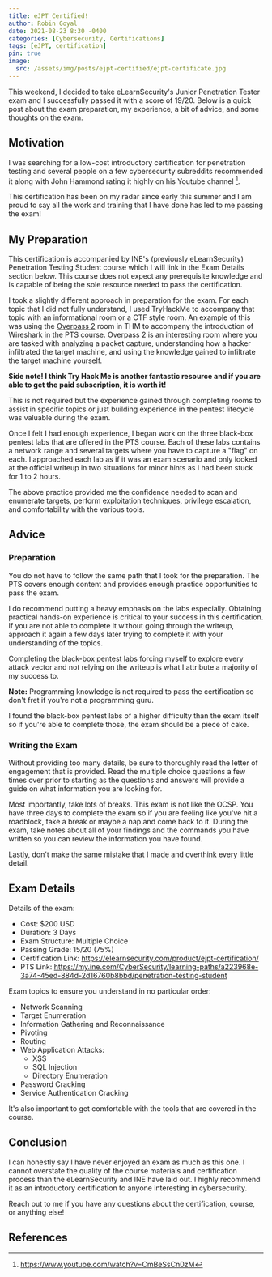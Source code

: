 ```yaml
---
title: eJPT Certified!
author: Robin Goyal
date: 2021-08-23 8:30 -0400
categories: [Cybersecurity, Certifications]
tags: [eJPT, certification]
pin: true
image:
  src: /assets/img/posts/ejpt-certified/ejpt-certificate.jpg
---
```


This weekend, I decided to take eLearnSecurity's Junior Penetration Tester exam and I successfully passed it with a score of 19/20. 
Below is a quick post about the exam preparation, my experience, a bit of advice, and some thoughts on the exam.

## Motivation

I was searching for a low-cost introductory certification for penetration testing and several people on a few cybersecurity subreddits recommended it along with John Hammond rating it highly on his Youtube channel [^john-hammond]. 

This certification has been on my radar since early this summer and I am proud to say all the work and training that I have done has led to me passing the exam!

## My Preparation

This certification is accompanied by INE's (previously eLearnSecurity) Penetration Testing Student course which I will link in the Exam Details section below. This course does not expect any prerequisite knowledge and is capable of being the sole resource needed to pass the certification.

I took a slightly different approach in preparation for the exam. For each topic that I did not fully understand, I used TryHackMe to accompany that topic with an informational room or a CTF style room.
An example of this was using the [Overpass 2](https://tryhackme.com/room/overpass2hacked) room in THM to accompany the introduction of Wireshark in the PTS course. 
Overpass 2 is an interesting room where you are tasked with analyzing a packet capture, understanding how a hacker infiltrated the target machine, and using the knowledge gained to infiltrate the target machine yourself. 

**Side note! I think Try Hack Me is another fantastic resource and if you are able to get the paid subscription, it is worth it!**

This is not required but the experience gained through completing rooms to assist in specific topics or just building experience in the pentest lifecycle was valuable during the exam.

Once I felt I had enough experience, I began work on the three black-box pentest labs that are offered in the PTS course. Each of these labs contains a network range and several targets where you have to capture a "flag" on each. 
I approached each lab as if it was an exam scenario and only looked at the official writeup in two situations for minor hints as I had been stuck for 1 to 2 hours. 

The above practice provided me the confidence needed to scan and enumerate targets, perform exploitation techniques, privilege escalation, and comfortability with the various tools.

## Advice

### Preparation
You do not have to follow the same path that I took for the preparation. The PTS covers enough content and provides enough practice opportunities to pass the exam. 

I do recommend putting a heavy emphasis on the labs especially. Obtaining practical hands-on experience is critical to your success in this certification. If you are not able to complete it without going through the writeup, approach it again a few days later trying to complete it with your understanding of the topics.

Completing the black-box pentest labs forcing myself to explore every attack vector and not relying on the writeup is what I attribute a majority of my success to. 

**Note:** Programming knowledge is not required to pass the certification so don't fret if you're not a programming guru.

I found the black-box pentest labs of a higher difficulty than the exam itself so if you're able to complete those, the exam should be a piece of cake.

### Writing the Exam

Without providing too many details, be sure to thoroughly read the letter of engagement that is provided. Read the multiple choice questions a few times over prior to starting as the questions and answers will provide a guide on what information you are looking for.

Most importantly, take lots of breaks. This exam is not like the OCSP. You have three days to complete the exam so if you are feeling like you've hit a roadblock, take a break or maybe a nap and come back to it. 
During the exam, take notes about all of your findings and the commands you have written so you can review the information you have found.

Lastly, don't make the same mistake that I made and overthink every little detail. 

## Exam Details
Details of the exam:

- Cost: $200 USD 
- Duration: 3 Days
- Exam Structure: Multiple Choice
- Passing Grade: 15/20 (75%)
- Certification Link: <https://elearnsecurity.com/product/ejpt-certification/>
- PTS Link: <https://my.ine.com/CyberSecurity/learning-paths/a223968e-3a74-45ed-884d-2d16760b8bbd/penetration-testing-student>

Exam topics to ensure you understand in no particular order:
- Network Scanning
- Target Enumeration
- Information Gathering and Reconnaissance
- Pivoting
- Routing
- Web Application Attacks:
  - XSS
  - SQL Injection
  - Directory Enumeration
- Password Cracking
- Service Authentication Cracking

It's also important to get comfortable with the tools that are covered in the course. 

## Conclusion

I can honestly say I have never enjoyed an exam as much as this one. I cannot overstate the quality of the course materials and certification process than the eLearnSecurity and INE have laid out. I highly recommend it as an introductory certification to anyone interesting in cybersecurity. 

Reach out to me if you have any questions about the certification, course, or anything else!

## References

[^john-hammond]: <https://www.youtube.com/watch?v=CmBeSsCn0zM>
